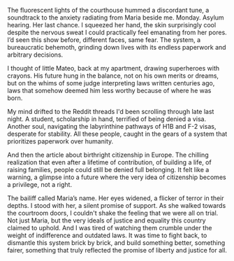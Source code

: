 The fluorescent lights of the courthouse hummed a discordant tune, a soundtrack to the anxiety radiating from Maria beside me. Monday. Asylum hearing. Her last chance. I squeezed her hand, the skin surprisingly cool despite the nervous sweat I could practically feel emanating from her pores. I’d seen this show before, different faces, same fear. The system, a bureaucratic behemoth, grinding down lives with its endless paperwork and arbitrary decisions.

I thought of little Mateo, back at my apartment, drawing superheroes with crayons. His future hung in the balance, not on his own merits or dreams, but on the whims of some judge interpreting laws written centuries ago, laws that somehow deemed him less worthy because of where he was born.

My mind drifted to the Reddit threads I'd been scrolling through late last night. A student, scholarship in hand, terrified of being denied a visa. Another soul, navigating the labyrinthine pathways of H1B and F-2 visas, desperate for stability. All these people, caught in the gears of a system that prioritizes paperwork over humanity.

And then the article about birthright citizenship in Europe. The chilling realization that even after a lifetime of contribution, of building a life, of raising families, people could still be denied full belonging. It felt like a warning, a glimpse into a future where the very idea of citizenship becomes a privilege, not a right.

The bailiff called Maria’s name. Her eyes widened, a flicker of terror in their depths. I stood with her, a silent promise of support. As she walked towards the courtroom doors, I couldn't shake the feeling that we were all on trial. Not just Maria, but the very ideals of justice and equality this country claimed to uphold. And I was tired of watching them crumble under the weight of indifference and outdated laws. It was time to fight back, to dismantle this system brick by brick, and build something better, something fairer, something that truly reflected the promise of liberty and justice for all.